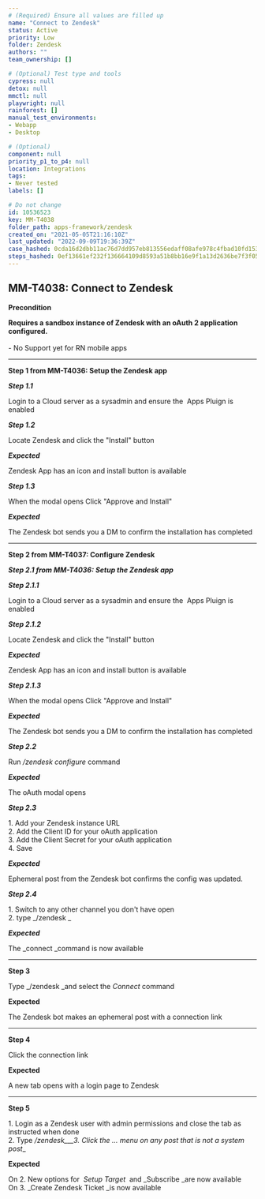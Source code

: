 ```yaml
---
# (Required) Ensure all values are filled up
name: "Connect to Zendesk"
status: Active
priority: Low
folder: Zendesk
authors: ""
team_ownership: []

# (Optional) Test type and tools
cypress: null
detox: null
mmctl: null
playwright: null
rainforest: []
manual_test_environments: 
- Webapp
- Desktop

# (Optional)
component: null
priority_p1_to_p4: null
location: Integrations
tags: 
- Never tested
labels: []

# Do not change
id: 10536523
key: MM-T4038
folder_path: apps-framework/zendesk
created_on: "2021-05-05T21:16:10Z"
last_updated: "2022-09-09T19:36:39Z"
case_hashed: 0cda16d2dbb11ac76d7dd957eb813556edaff08afe978c4fbad10fd1531f4a1fb8c95aa0c6456067ccf17af2b8f891a4
steps_hashed: 0ef13661ef232f136664109d8593a51b8bb16e9f1a13d2636be7f3f05a3cf4dfae3e8d7ec414b94a7dd5c4e2d0a2011c
---
```


## MM-T4038: Connect to Zendesk

**Precondition**

**Requires a sandbox instance of Zendesk with an oAuth 2 application configured.**\
\
\- No Support yet for RN mobile apps

---

**Step 1 from MM-T4036: Setup the Zendesk app**

<!-- (Auto-generated) Note: The following step/s in Step 1 should not be updated here. Instead, modify directly to the referenced MM-T4036 test case. -->

_**Step 1.1**_

Login to a Cloud server as a sysadmin and ensure the  Apps Pluign is enabled

_**Step 1.2**_

Locate Zendesk and click the "Install" button

_**Expected**_

Zendesk App has an icon and install button is available

_**Step 1.3**_

When the modal opens Click "Approve and Install"

_**Expected**_

The Zendesk bot sends you a DM to confirm the installation has completed

---

**Step 2 from MM-T4037: Configure Zendesk**

<!-- (Auto-generated) Note: The following step/s in Step 2 should not be updated here. Instead, modify directly to the referenced MM-T4037 test case. -->

_**Step 2.1 from MM-T4036: Setup the Zendesk app**_

<!-- (Auto-generated) Note: The following step/s in Step 1 should not be updated here. Instead, modify directly to the referenced MM-T4036 test case. -->

_**Step 2.1.1**_

Login to a Cloud server as a sysadmin and ensure the  Apps Pluign is enabled

_**Step 2.1.2**_

Locate Zendesk and click the "Install" button

_**Expected**_

Zendesk App has an icon and install button is available

_**Step 2.1.3**_

When the modal opens Click "Approve and Install"

_**Expected**_

The Zendesk bot sends you a DM to confirm the installation has completed

_**Step 2.2**_

Run _/zendesk configure_ command

_**Expected**_

The oAuth modal opens

_**Step 2.3**_

1\. Add your Zendesk instance URL\
2\. Add the Client ID for your oAuth application\
3\. Add the Client Secret for your oAuth application\
4\. Save

_**Expected**_

Ephemeral post from the Zendesk bot confirms the config was updated.

_**Step 2.4**_

1\. Switch to any other channel you don't have open\
2\. type \_/zendesk \_

_**Expected**_

The \_connect \_command is now available

---

**Step 3**

Type \_/zendesk \_and select the _Connect_ command

**Expected**

The Zendesk bot makes an ephemeral post with a connection link

---

**Step 4**

Click the connection link

**Expected**

A new tab opens with a login page to Zendesk

---

**Step 5**

1\. Login as a Zendesk user with admin permissions and close the tab as instructed when done\
2\. Type _/zendesk\_\_\_3. Click the ... menu on any post that is not a system post_\_

**Expected**

On 2. New options for  _Setup Target_  and \_Subscribe \_are now available\
On 3. \_Create Zendesk Ticket \_is now available
